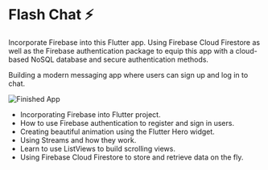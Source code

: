# Flash Chat ⚡️

Incorporate Firebase into this Flutter app. 
Using Firebase Cloud Firestore as well as the Firebase authentication package 
to equip this app with a cloud-based NoSQL database and secure authentication methods. 

Building a modern messaging app where users can sign up and log in to chat.

![Finished App](https://github.com/londonappbrewery/Images/blob/master/flash_chat_flutter_demo.gif)

- Incorporating Firebase into Flutter project.
- How to use Firebase authentication to register and sign in users.
- Creating beautiful animation using the Flutter Hero widget.
- Using Streams and how they work.
- Learn to use ListViews to build scrolling views.
- Using Firebase Cloud Firestore to store and retrieve data on the fly.